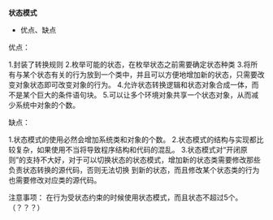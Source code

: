 **状态模式**

- 优点、缺点

优点： 

1.封装了转换规则
2.枚举可能的状态，在枚举状态之前需要确定状态种类
3.将所有与某个状态有关的行为放到一个类中，并且可以方便地增加新的状态，只需要改变对象状态即可改变对象的行为。
4.允许状态转换逻辑和状态对象合成一体，而不是某个巨大的条件语句块。
5.可以让多个环境对象共享一个状态对象，从而减少系统中对象的个数。

缺点：

1.状态模式的使用必然会增加系统类和对象的个数。
2.状态模式的结构与实现都比较复杂，如果使用不当将导致程序结构和代码的混乱。
3.状态模式对“开闭原则”的支持不大好，对于可以切换状态的状态模式，增加新的状态类需要修改那些负责状态转换的源代码，否则无法切换
到新的状态，而且修改某个状态类的行为也需要修改对应类的源代码。

注意事项： 在行为受状态约束的时候使用状态模式，而且状态不超过5个。（？？？）






















